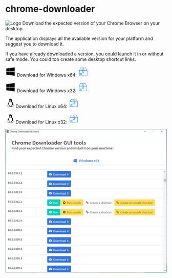 # chrome-downloader
<img src="https://raw.githubusercontent.com/rochejul/chrome-downloader/master/app.ico" alt="Logo" width="32" height="32" /> Download the expected version of your Chrome Browser on your desktop.

The application displays all the available version for your platform and suggest you to download it.

If you have already downloaded a version, you could launch it in or without safe mode. You could too create some desktop shortcut links.

<img src="https://raw.githubusercontent.com/rochejul/chrome-downloader/master/windows.png" alt="Windows x64" width="32" height="32" /> Download for Windows x64: <a href="https://github.com/rochejul/chrome-downloader/releases/download/v1.0.3/chrome-downloader-gui-win32-ia32.zip"><img src="https://raw.githubusercontent.com/rochejul/chrome-downloader/master/package.png" alt="Package" width="32" height="32" /></a>

<img src="https://raw.githubusercontent.com/rochejul/chrome-downloader/master/windows.png" alt="Windows x32" width="32" height="32" /> Download for Windows x32: <a href="https://github.com/rochejul/chrome-downloader/releases/download/v1.0.3/chrome-downloader-gui-win32-x64.zip"><img src="https://raw.githubusercontent.com/rochejul/chrome-downloader/master/package.png" alt="Package" width="32" height="32" /></a>


<img src="https://raw.githubusercontent.com/rochejul/chrome-downloader/master/linux.png" alt="Linux x32" width="32" height="32" />Download for Linux x64: <a href="https://github.com/rochejul/chrome-downloader/releases/download/v1.0.3/chrome-downloader-gui-linux-ia32.zip"><img src="https://raw.githubusercontent.com/rochejul/chrome-downloader/master/package.png" alt="Package" width="32" height="32" /></a>

<img src="https://raw.githubusercontent.com/rochejul/chrome-downloader/master/linux.png" alt="Linux x32" width="32" height="32" />Download for Linux x32: <a href="https://github.com/rochejul/chrome-downloader/releases/download/v1.0.3/chrome-downloader-gui-linux-x64.zip"><img src="https://raw.githubusercontent.com/rochejul/chrome-downloader/master/package.png" alt="Package" width="32" height="32" /></a>

![The application in action](https://raw.githubusercontent.com/rochejul/chrome-downloader/master/main-screenshot.jpg)
